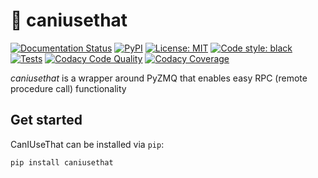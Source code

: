 # 👀 caniusethat

[![Documentation Status](https://readthedocs.org/projects/caniusethat/badge/?version=latest)](https://caniusethat.readthedocs.io/en/latest/?badge=latest)
[![PyPI](https://img.shields.io/pypi/v/caniusethat)](https://pypi.org/project/caniusethat/)
[![License: MIT](https://img.shields.io/badge/license-MIT-brightgreen)](https://github.com/matpompili/caniusethat/blob/main/LICENSE)
[![Code style: black](https://img.shields.io/badge/code%20style-black-000000.svg)](https://github.com/psf/black)
[![Tests](https://github.com/matpompili/caniusethat/actions/workflows/python-package.yml/badge.svg)](https://github.com/matpompili/caniusethat/actions/workflows/python-package.yml)
[![Codacy Code Quality](https://app.codacy.com/project/badge/Grade/524f9decd5824df29734e1c9573a4af5)](https://www.codacy.com/gh/matpompili/caniusethat/dashboard?utm_source=github.com&amp;utm_medium=referral&amp;utm_content=matpompili/caniusethat&amp;utm_campaign=Badge_Grade)
[![Codacy Coverage](https://app.codacy.com/project/badge/Coverage/524f9decd5824df29734e1c9573a4af5)](https://www.codacy.com/gh/matpompili/caniusethat/dashboard?utm_source=github.com&utm_medium=referral&utm_content=matpompili/caniusethat&utm_campaign=Badge_Coverage)

*caniusethat* is a wrapper around PyZMQ that enables easy RPC (remote procedure call) functionality

## Get started

CanIUseThat can be installed via `pip`:

```bash
pip install caniusethat
```